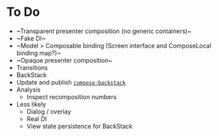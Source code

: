 # To Do

* ~Transparent presenter composition (no generic containers)~
* ~Fake DI~
* ~Model > Composable binding (Screen interface and ComposeLocal binding map?)~
* ~Opaque presenter composition~
* Transitions
* BackStack
* Update and publish [`compose-backstack`](https://github.com/rjrjr/compose-backstack)
* Analysis
  * Inspect recomposition numbers
* Less likely
  * Dialog / overlay
  * Real DI
  * View state persistence for BackStack
